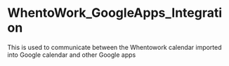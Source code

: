 # WhentoWork_GoogleApps_Integration

This is used to communicate between the Whentowork calendar imported into Google calendar and other Google apps
